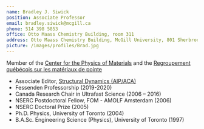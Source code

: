 ```yaml
---
name: Bradley J. Siwick
position: Associate Professor
email: bradley.siwick@mcgill.ca
phone: 514 398 5853
office: Otto Maass Chemistry Building, room 311
address: Otto Maass Chemistry Building, McGill University, 801 Sherbrooke St. W, Montreal, QC, H3A 0B8 Canada 
picture: /images/profiles/Brad.jpg
---
```


Member of the [Center for the Physics of Materials](http://www.physics.mcgill.ca/cpm/) and the [Regroupement québécois sur les matériaux de pointe](http://www.rqmp.ca/?lang=en)

* Associate Editor, [Structural Dynamics (AIP/ACA)](https://aca.scitation.org/journal/sdy)
* Fessenden Professorship (2019-2020)
* Canada Research Chair in Ultrafast Science (2006 – 2016)
* NSERC Postdoctoral Fellow, FOM - AMOLF Amsterdam (2006)
* NSERC Doctoral Prize (2005)
* Ph.D. Physics, University of Toronto (2004)
* B.A.Sc. Engineering Science (Physics), University of Toronto (1997)
